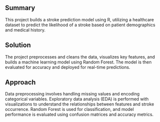 ## Summary
This project builds a stroke prediction model using R, utilizing a healthcare dataset to predict the likelihood of a stroke based on patient demographics and medical history.

## Solution
The project preprocesses and cleans the data, visualizes key features, and builds a machine learning model using Random Forest. The model is then evaluated for accuracy and deployed for real-time predictions.

## Approach
Data preprocessing involves handling missing values and encoding categorical variables. Exploratory data analysis (EDA) is performed with visualizations to understand the relationships between features and stroke occurrence. Random Forest is used for classification, and model performance is evaluated using confusion matrices and accuracy metrics.

